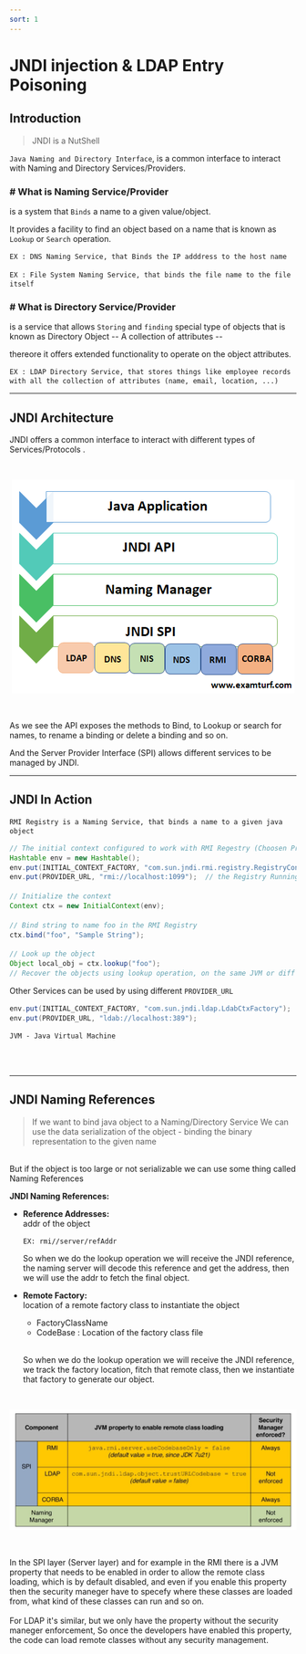 ```yaml
---
sort: 1
---
```


# JNDI injection & LDAP Entry Poisoning 

## Introduction
> JNDI is a NutShell

`Java Naming and Directory Interface`, is a common interface to interact with Naming and Directory Services/Providers.


### # What is Naming Service/Provider 
is a system that `Binds` a name to a given value/object.

It provides a facility to find an object based on a name that is known as `Lookup` or `Search` operation.

```note
EX : DNS Naming Service, that Binds the IP adddress to the host name 

EX : File System Naming Service, that binds the file name to the file itself   
```

### # What is Directory Service/Provider
is a service that allows `Storing` and `finding` special type of objects that is known as Directory Object -- A collection of attributes --

thereore it offers extended functionality to operate on the object attributes. 

```note
EX : LDAP Directory Service, that stores things like employee records with all the collection of attributes (name, email, location, ...)  
```

---------------------------------------------------
## JNDI Architecture    
JNDI offers a common interface to interact with different types of Services/Protocols .

<br>
<p align="center"> 
  <img src='./../assets/images/1.png'> 
</p>
<br>


As we see the API exposes the methods to Bind, to Lookup or search for names, to rename a binding or delete a binding and so on. 

And the Server Provider Interface (SPI) allows different services to be managed by JNDI. 

---------------------------------------------------
## JNDI In Action 

```note
RMI Registry is a Naming Service, that binds a name to a given java object 
```

```java 
// The initial context configured to work with RMI Regestry (Choosen Provider Here)
Hashtable env = new Hashtable();
env.put(INITIAL_CONTEXT_FACTORY, "com.sun.jndi.rmi.registry.RegistryContextFactory");
env.put(PROVIDER_URL, "rmi://localhost:1099");  // the Registry Running on localhost

// Initialize the context
Context ctx = new InitialContext(env);

// Bind string to name foo in the RMI Registry 
ctx.bind("foo", "Sample String");

// Look up the object 
Object local_obj = ctx.lookup("foo"); 
// Recover the objects using lookup operation, on the same JVM or diff JVM ???  
```
Other Services can be used by using different `PROVIDER_URL`
```java 
env.put(INITIAL_CONTEXT_FACTORY, "com.sun.jndi.ldap.LdabCtxFactory");
env.put(PROVIDER_URL, "ldab://localhost:389");
```


```note
JVM - Java Virtual Machine 
```

<br>
<br>


---------------------------------------------------
## JNDI Naming References

>If we want to bind java object to a Naming/Directory Service We can use the data serialization of the object - binding the binary representation to the given name
<br>
But if the object is too large or not serializable we can use some thing called Naming References 

<b>JNDI Naming References:</b>
* <b>Reference Addresses:</b> 
  <br> addr of the object 
  ```
  EX: rmi//server/refAddr
  ```
  So when we do the lookup operation we will receive the JNDI reference, the naming server will decode this reference and get the address, then we will use the addr to fetch the final object.

* <b>Remote Factory:</b>
  <br> location of a remote factory class to instantiate the object 
  * FactoryClassName 
  * CodeBase : Location of the factory class file
  
  <br>So when we do the lookup operation we will receive the JNDI reference, we track the factory location, fitch that remote class, then we instantiate that factory to generate our object.

<br>
<p align="center">
  <img src='./../assets/images/3.jpg'> 
</p>
<br>


In the SPI layer (Server layer) and for example in the RMI there is a JVM property that needs to be enabled in order to allow the remote class loading, which is by default disabled, and even if you enable this property then the security maneger have to specefy where these classes are loaded from, what kind of these classes can run and so on. 
<br><br>
For LDAP it's similar, but we only have the property without the security maneger enforcement, So once the developers have enabled this property, the code can load remote classes without any security management.



















